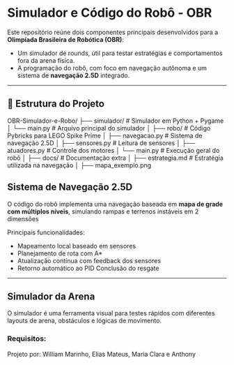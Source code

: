 # Simulador e Código do Robô - OBR

Este repositório reúne dois componentes principais desenvolvidos para a **Olimpíada Brasileira de Robótica (OBR)**:

-  Um simulador de rounds, útil para testar estratégias e comportamentos fora da arena física.
-  A programação do robô, com foco em navegação autônoma e um sistema de **navegação 2.5D** integrado.

---

## 📁 Estrutura do Projeto

OBR-Simulador-e-Robo/
├── simulador/ # Simulador em Python + Pygame
│ └── main.py # Arquivo principal do simulador
│
├── robo/ # Código Pybricks para LEGO Spike Prime
│ ├── navegacao.py # Sistema de navegação 2.5D
│ ├── sensores.py # Leitura de sensores
│ ├── atuadores.py # Controle dos motores
│ └── main.py # Execução geral do robô
│
├── docs/ # Documentação extra
│ ├── estrategia.md # Estratégia utilizada na navegação
│ ├── mapa_exemplo.png

## Sistema de Navegação 2.5D

O código do robô implementa uma navegação baseada em **mapa de grade com múltiplos níveis**, simulando rampas e terrenos instáveis em 2 dimensôes

Principais funcionalidades:

- Mapeamento local baseado em sensores
- Planejamento de rota com A*
- Atualização contínua com feedback dos sensores
- Retorno automático ao PID Conclusão do resgate

---

## Simulador da Arena

O simulador é uma ferramenta visual para testes rápidos com diferentes layouts de arena, obstáculos e lógicas de movimento.

### Requisitos:

Projeto por:
William Marinho, Elias Mateus, Maria Clara e Anthony

